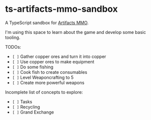 # ts-artifacts-mmo-sandbox

A TypeScript sandbox for [Artifacts MMO](https://artifactsmmo.com).

I'm using this space to learn about the game and develop some basic tooling.

TODOs:

- `[ ]` Gather copper ores and turn it into copper
- `[ ]` Use copper ores to make equipment
- `[ ]` Do some fishing
- `[ ]` Cook fish to create consumables
- `[ ]` Level Weaponcrafting to 5
- `[ ]` Create more powerful weapons

Incomplete list of concepts to explore:

- `[ ]` Tasks
- `[ ]` Recycling
- `[ ]` Grand Exchange

